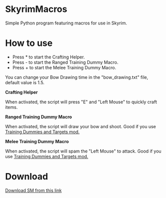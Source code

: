 # SkyrimMacros
Simple Python program featuring macros for use in Skyrim.

# How to use

- Press * to start the Crafting Helper.
- Press - to start the Ranged Training Dummy Macro.
- Press + to start the Melee Training Dummy Macro.

You can change your Bow Drawing time in the "bow_drawing.txt" file, default value is 1.5.

**Crafting Helper**

When activated, the script will press "E" and "Left Mouse" to quickly craft items.

**Ranged Training Dummy Macro**

When activated, the script will draw your bow and shoot. Good if you use [Training Dummies and Targets mod.](https://www.nexusmods.com/skyrim/mods/23698)

**Melee Training Dummy Macro**

When activated, the script will spam the "Left Mouse" to attack. Good if you use [Training Dummies and Targets mod.](https://www.nexusmods.com/skyrim/mods/23698)

# Download

[Download SM from this link](https://github.com/ils94/SkyrimMacros/releases/download/release/SM.zip)
